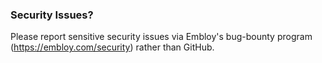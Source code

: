 ### Security Issues?
Please report sensitive security issues via Embloy's bug-bounty program (https://embloy.com/security) rather than GitHub.

